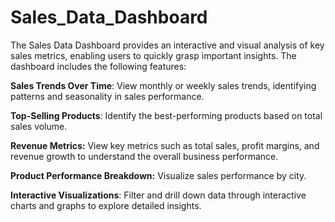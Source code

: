 # Sales_Data_Dashboard
The Sales Data Dashboard provides an interactive and visual analysis of key sales metrics, enabling users to quickly grasp important insights. The dashboard includes the following features:

**Sales Trends Over Time**: View monthly or weekly sales trends, identifying patterns and seasonality in sales performance.

**Top-Selling Products**: Identify the best-performing products based on total sales volume.

**Revenue Metrics:** View key metrics such as total sales, profit margins, and revenue growth to understand the overall business performance.

**Product Performance Breakdown:** Visualize sales performance by city.

**Interactive Visualizations**: Filter and drill down data through interactive charts and graphs to explore detailed insights.
